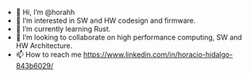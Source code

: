 - 👋 Hi, I’m @horahh
- 👀 I’m interested in SW and HW codesign and firmware.
- 🌱 I’m currently learning Rust.
- 💞️ I’m looking to collaborate on high performance computing, SW and HW Architecture.
- 📫 How to reach me https://www.linkedin.com/in/horacio-hidalgo-843b6029/

<!---
horahh/horahh is a ✨ special ✨ repository because its `README.md` (this file) appears on your GitHub profile.
You can click the Preview link to take a look at your changes.
--->
